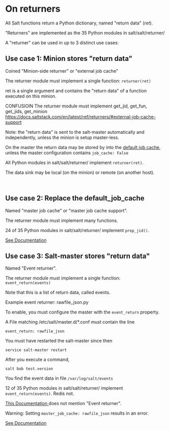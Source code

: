 On returners
====


All Salt functions return a Python dictionary, named "return data" (*ret*).

"Returners" are implemented as the 35 Python modules in salt/salt/returner/

A "returner" can be used in up to 3 distinct use cases:

## Use case 1: Minion stores "return data" ##

Coined "Minion-side returner" or "external job cache"

The returner module must implement a single function: `returner(ret)`

ret is a single argument and contains the "return data" of a function executed on this minion.

CONFUSIOIN The returner module must implement get_jid, get_fun, get_jids, get_minion
https://docs.saltstack.com/en/latest/ref/returners/#external-job-cache-support


Note: the "return data" is sent to the salt-master automatically and independently, unless the minion is setup master-less. 

On the master the return data may be stored by into the [default job cache]( https://docs.saltstack.com/en/latest/topics/jobs/job_cache.html#default-job-cache), unless the master configuration contains `job_cache: False `

All Python modules in salt/salt/returner/ implement `returner(ret)`.

The data sink may be local (on the minion) or remote (on another host).

 

## Use case 2:  Replace the default_job_cache ##

Named "master job cache" or "master job cache support".

The returner module must implement many functions.

24 of 35 Python modules in salt/salt/returner/ implement `prep_jid()`.

[See Documentation](https://docs.saltstack.com/en/latest/ref/returners/#master-job-cache-support) 




## Use case 3: Salt-master stores "return data" ##

Named "Event returner".

The returner module must implement a single function: `event_return(events)`

Note that this is a list of return data, called events.

Example event returner: rawfile_json.py

To enable, you must configure the master with the `event_return` property.

A File  matching /etc/salt/master.d/*.conf must contain the line

  `event_return: rawfile_json`

You must have restarted the salt-master since then

  `service salt-master restart`

After you execute a command,

  `salt bob test.version`

You find the event data in file `/var/log/salt/events`

12 of 35 Python modules in salt/salt/returner/ implement ` event_return(events)`. Redis not.

 [This Documentation ]( https://docs.saltstack.com/en/latest/topics/jobs/external_cache.html) does not  mention  "Event returner".
 
Warning: Setting `master_job_cache: rawfile_json` results in an error.


[See Documentation ]( https://docs.saltstack.com/en/latest/ref/returners/#event-returners)


